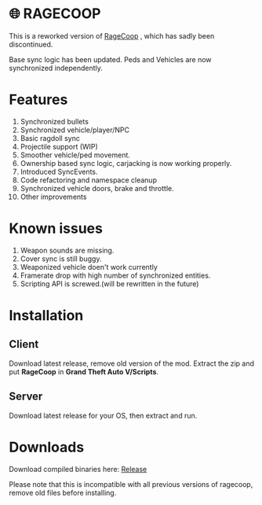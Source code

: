 
# 🌐 RAGECOOP
This is a reworked version of [RageCoop](https://github.com/RAGECOOP/RAGECOOP-V) , which has sadly been discontinued.

Base sync logic has been updated. Peds and Vehicles are now synchronized independently.

# Features
1. Synchronized bullets
2. Synchronized vehicle/player/NPC
3. Basic ragdoll sync
4. Projectile support (WIP)
5. Smoother vehicle/ped movement.
6. Ownership based sync logic, carjacking is now working properly.
7. Introduced SyncEvents.
8. Code refactoring and namespace cleanup
9. Synchronized vehicle doors, brake and throttle.
10. Other improvements

# Known issues
1. Weapon sounds are missing.
2. Cover sync is still buggy.
3. Weaponized vehicle doen't work currently
4. Framerate drop with high number of synchronized entities.
5. Scripting API is screwed.(will be rewritten in the future)

# Installation

## Client
Download latest release, remove old version of the mod. Extract the zip and put **RageCoop** in **Grand Theft Auto V/Scripts**.

## Server
Download latest release for your OS, then extract and run.

# Downloads
Download compiled binaries here: 
[Release](https://gitlab.com/justasausage/RageCOOP-V/-/tree/main/Release)

Please note that this is incompatible with all previous versions of ragecoop, remove old files before installing.
